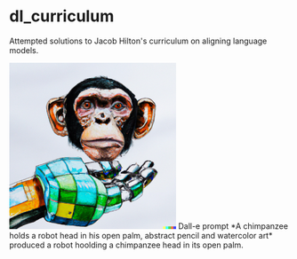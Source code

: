 # dl_curriculum
Attempted solutions to Jacob Hilton's curriculum on aligning language models.

<img src="contemplating.png" alt="contemplating" width="300"/>
Dall-e prompt *A chimpanzee holds a robot head in his open palm, abstract pencil and watercolor art* produced a robot hoolding a chimpanzee head in its open palm.
